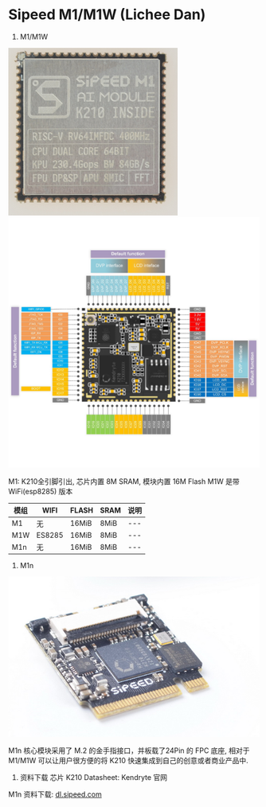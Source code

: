 # Sipeed M1/M1W (Lichee Dan)

1. M1/M1W

![M1/M1W](./../../assets/hardware/m1_m1w/M1_Dan.png)
![M1/M1W](./../../assets/hardware/m1_m1w/M1_pin.png)

M1: K210全引脚引出, 芯片内置 8M SRAM, 模块内置 16M Flash
M1W 是带 WiFi(esp8285) 版本

| 模组 | WIFI | FLASH | SRAM | 说明 |
| --- | --- | --- | --- | --- |
| M1 | 无 | 16MiB | 8MiB | --- |
| M1W | ES8285 | 16MiB | 8MiB | --- |
| M1n | 无 | 16MiB | 8MiB | --- |

1. M1n

![M1n](./../../assets/hardware/m1n/M1n.png)

M1n 核心模块采用了 M.2 的金手指接口，并板载了24Pin 的 FPC 底座, 相对于 M1/M1W 可以让用户很方便的将 K210 快速集成到自己的创意或者商业产品中.


1. 资料下载
芯片 K210 Datasheet: Kendryte 官网

M1n 资料下载: [dl.sipeed.com](dl.sipeed.com)
